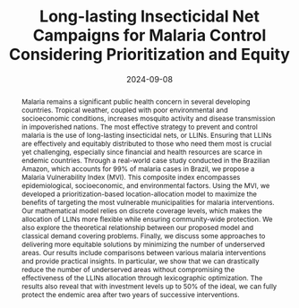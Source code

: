---
title: 'Long-lasting Insecticidal Net Campaigns for Malaria Control Considering Prioritization and Equity'
# If group member, use folder name in /content/authors
authors:
  - Fabiola Negreiros de Oliveira
  - Douglas Alem
  - g_fabricio-oliveira
  - Adriana Leiras
date: 2024-09-08
doi: 10.1177/10591478241279247

# Schedule page publish date (NOT publication's date).
publishDate: 2017-01-01

# Publication type.
# Legend: 0 = Uncategorized; 1 = Conference paper; 2 = Journal article;
# 3 = Preprint / Working Paper; 4 = Report; 5 = Book; 6 = Book section;
# 7 = Thesis; 8 = Patent
publication_types: ['2']

# Publication name and optional abbreviated publication name. Notice * * on title. # Publication name and optional abbreviated publication name. Quote marks needed for Markdown typesetting
publication: '*Production and Operations Management*'
publication_short: ''

abstract: Malaria remains a significant public health concern in several developing countries. Tropical weather, coupled with poor environmental and socioeconomic conditions, increases mosquito activity and disease transmission in impoverished nations. The most effective strategy to prevent and control malaria is the use of long-lasting insecticidal nets, or LLINs. Ensuring that LLINs are effectively and equitably distributed to those who need them most is crucial yet challenging, especially since financial and health resources are scarce in endemic countries. Through a real-world case study conducted in the Brazilian Amazon, which accounts for 99% of malaria cases in Brazil, we propose a Malaria Vulnerability Index (MVI). This composite index encompasses epidemiological, socioeconomic, and environmental factors. Using the MVI, we developed a prioritization-based location-allocation model to maximize the benefits of targeting the most vulnerable municipalities for malaria interventions. Our mathematical model relies on discrete coverage levels, which makes the allocation of LLINs more flexible while ensuring community-wide protection. We also explore the theoretical relationship between our proposed model and classical demand covering problems. Finally, we discuss some approaches to delivering more equitable solutions by minimizing the number of underserved areas. Our results include comparisons between various malaria interventions and provide practical insights. In particular, we show that we can drastically reduce the number of underserved areas without compromising the effectiveness of the LLINs allocation through lexicographic optimization. The results also reveal that with investment levels up to 50% of the ideal, we can fully protect the endemic area after two years of successive interventions.

# Summary. An optional shortened abstract.
summary:  

# Not in use. Could be used for keywords 
tags:
  
featured: false

# links:
url_pdf: 'https://doi.org/10.1177/10591478241279247'
url_code: ''
url_dataset: ''
url_poster: ''
url_project: ''
url_slides: ''
url_source: ''
url_video: ''

# Categories
#  These asociate the publications with the icons representing reearch topics and application areas
categories: [Humanitarian and healthcare logistics,  Production and operations planning]

# Associated Projects (optional).
#   Associate this publication with one or more of your projects.
#   Simply enter your project's folder or file name without extension.
#   E.g. `internal-project` references `content/project/internal-project/index.md`.
#   Otherwise, set `projects: []`.
projects: []

# Featured image
# To use, add an image named `featured.jpg/png` to your page's folder.
# Focal points: Smart, Center, TopLeft, Top, TopRight, Left, Right, BottomLeft, Bottom, BottomRight.
image:
  caption: ''
  focal_point: ''
  preview_only: false
  
# remove social media icons 
share: false
---